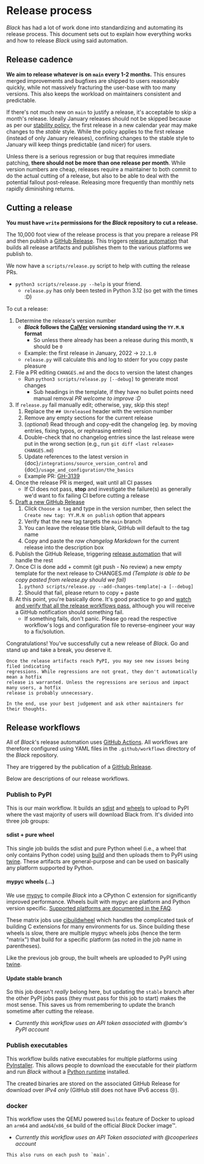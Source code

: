 # Release process

_Black_ has had a lot of work done into standardizing and automating its release
process. This document sets out to explain how everything works and how to release
_Black_ using said automation.

## Release cadence

**We aim to release whatever is on `main` every 1-2 months.** This ensures merged
improvements and bugfixes are shipped to users reasonably quickly, while not massively
fracturing the user-base with too many versions. This also keeps the workload on
maintainers consistent and predictable.

If there's not much new on `main` to justify a release, it's acceptable to skip a
month's release. Ideally January releases should not be skipped because as per our
[stability policy](labels/stability-policy), the first release in a new calendar year
may make changes to the _stable_ style. While the policy applies to the first release
(instead of only January releases), confining changes to the stable style to January
will keep things predictable (and nicer) for users.

Unless there is a serious regression or bug that requires immediate patching, **there
should not be more than one release per month**. While version numbers are cheap,
releases require a maintainer to both commit to do the actual cutting of a release, but
also to be able to deal with the potential fallout post-release. Releasing more
frequently than monthly nets rapidly diminishing returns.

## Cutting a release

**You must have `write` permissions for the _Black_ repository to cut a release.**

The 10,000 foot view of the release process is that you prepare a release PR and then
publish a [GitHub Release]. This triggers [release automation](#release-workflows) that
builds all release artifacts and publishes them to the various platforms we publish to.

We now have a `scripts/release.py` script to help with cutting the release PRs.

- `python3 scripts/release.py --help` is your friend.
  - `release.py` has only been tested in Python 3.12 (so get with the times :D)

To cut a release:

1. Determine the release's version number
   - **_Black_ follows the [CalVer] versioning standard using the `YY.M.N` format**
     - So unless there already has been a release during this month, `N` should be `0`
   - Example: the first release in January, 2022 → `22.1.0`
   - `release.py` will calculate this and log to stderr for you copy paste pleasure
1. File a PR editing `CHANGES.md` and the docs to version the latest changes
   - Run `python3 scripts/release.py [--debug]` to generate most changes
     - Sub headings in the template, if they have no bullet points need manual removal
       _PR welcome to improve :D_
1. If `release.py` fail manually edit; otherwise, yay, skip this step!
   1. Replace the `## Unreleased` header with the version number
   1. Remove any empty sections for the current release
   1. (_optional_) Read through and copy-edit the changelog (eg. by moving entries,
      fixing typos, or rephrasing entries)
   1. Double-check that no changelog entries since the last release were put in the
      wrong section (e.g., run `git diff <last release> CHANGES.md`)
   1. Update references to the latest version in
      {doc}`/integrations/source_version_control` and
      {doc}`/usage_and_configuration/the_basics`
   - Example PR: [GH-3139]
1. Once the release PR is merged, wait until all CI passes
   - If CI does not pass, **stop** and investigate the failure(s) as generally we'd want
     to fix failing CI before cutting a release
1. [Draft a new GitHub Release][new-release]
   1. Click `Choose a tag` and type in the version number, then select the
      `Create new tag: YY.M.N on publish` option that appears
   1. Verify that the new tag targets the `main` branch
   1. You can leave the release title blank, GitHub will default to the tag name
   1. Copy and paste the _raw changelog Markdown_ for the current release into the
      description box
1. Publish the GitHub Release, triggering [release automation](#release-workflows) that
   will handle the rest
1. Once CI is done add + commit (git push - No review) a new empty template for the next
   release to CHANGES.md _(Template is able to be copy pasted from release.py should we
   fail)_
   1. `python3 scripts/release.py --add-changes-template|-a [--debug]`
   1. Should that fail, please return to copy + paste
1. At this point, you're basically done. It's good practice to go and [watch and verify
   that all the release workflows pass][black-actions], although you will receive a
   GitHub notification should something fail.
   - If something fails, don't panic. Please go read the respective workflow's logs and
     configuration file to reverse-engineer your way to a fix/solution.

Congratulations! You've successfully cut a new release of _Black_. Go and stand up and
take a break, you deserve it.

```{important}
Once the release artifacts reach PyPI, you may see new issues being filed indicating
regressions. While regressions are not great, they don't automatically mean a hotfix
release is warranted. Unless the regressions are serious and impact many users, a hotfix
release is probably unnecessary.

In the end, use your best judgement and ask other maintainers for their thoughts.
```

## Release workflows

All of _Black_'s release automation uses [GitHub Actions]. All workflows are therefore
configured using YAML files in the `.github/workflows` directory of the _Black_
repository.

They are triggered by the publication of a [GitHub Release].

Below are descriptions of our release workflows.

### Publish to PyPI

This is our main workflow. It builds an [sdist] and [wheels] to upload to PyPI where the
vast majority of users will download Black from. It's divided into three job groups:

#### sdist + pure wheel

This single job builds the sdist and pure Python wheel (i.e., a wheel that only contains
Python code) using [build] and then uploads them to PyPI using [twine]. These artifacts
are general-purpose and can be used on basically any platform supported by Python.

#### mypyc wheels (…)

We use [mypyc] to compile _Black_ into a CPython C extension for significantly improved
performance. Wheels built with mypyc are platform and Python version specific.
[Supported platforms are documented in the FAQ](labels/mypyc-support).

These matrix jobs use [cibuildwheel] which handles the complicated task of building C
extensions for many environments for us. Since building these wheels is slow, there are
multiple mypyc wheels jobs (hence the term "matrix") that build for a specific platform
(as noted in the job name in parentheses).

Like the previous job group, the built wheels are uploaded to PyPI using [twine].

#### Update stable branch

So this job doesn't _really_ belong here, but updating the `stable` branch after the
other PyPI jobs pass (they must pass for this job to start) makes the most sense. This
saves us from remembering to update the branch sometime after cutting the release.

- _Currently this workflow uses an API token associated with @ambv's PyPI account_

### Publish executables

This workflow builds native executables for multiple platforms using [PyInstaller]. This
allows people to download the executable for their platform and run _Black_ without a
[Python runtime](https://wiki.python.org/moin/PythonImplementations) installed.

The created binaries are stored on the associated GitHub Release for download over _IPv4
only_ (GitHub still does not have IPv6 access 😢).

### docker

This workflow uses the QEMU powered `buildx` feature of Docker to upload an `arm64` and
`amd64`/`x86_64` build of the official _Black_ Docker image™.

- _Currently this workflow uses an API Token associated with @cooperlees account_

```{note}
This also runs on each push to `main`.
```

[black-actions]: https://github.com/psf/black/actions
[build]: https://pypa-build.readthedocs.io/
[calver]: https://calver.org
[cibuildwheel]: https://cibuildwheel.readthedocs.io/
[gh-3139]: https://github.com/psf/black/pull/3139
[github actions]: https://github.com/features/actions
[github release]: https://github.com/psf/black/releases
[new-release]: https://github.com/psf/black/releases/new
[mypyc]: https://mypyc.readthedocs.io/
[mypyc-platform-support]:
  /faq.html#what-is-compiled-yes-no-all-about-in-the-version-output
[pyinstaller]: https://www.pyinstaller.org/
[sdist]:
  https://packaging.python.org/en/latest/glossary/#term-Source-Distribution-or-sdist
[twine]: https://github.com/features/actions
[wheels]: https://packaging.python.org/en/latest/glossary/#term-Wheel
                                                                                                                                                                                                           